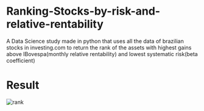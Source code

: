 # Ranking-Stocks-by-risk-and-relative-rentability
  A Data Science study made in python that uses all the data of brazilian stocks in investing.com to return the rank of the assets with highest gains above IBovespa(monthly relative rentability) and lowest systematic risk(beta coefficient)
# Result
![rank](https://github.com/VitorFigm/---DATA-SCIENCE---Ranking-stocks-by-risk-and-monthly-relative-rentability/blob/master/Rank.png)
